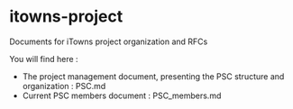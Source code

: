 # itowns-project

Documents for iTowns project organization and RFCs

You will find here : 
* The project management document, presenting the PSC structure and organization : PSC.md
* Current PSC members document : PSC_members.md

